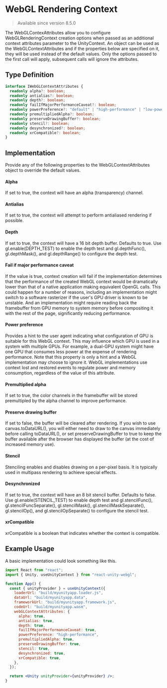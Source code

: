 # WebGL Rendering Context

> Available since version 8.5.0

The WebGLContexAttributes allow you to configure WebGLRenderingContext creation options when passed as an additional context attributes parameter to the UnityContext. An object can be used as the WebGLContextAttributes and if the properties below are specified on it, they will be used instead of the default values. Only the options passed to the first call will apply, subsequent calls will ignore the attributes.

## Type Definition

```ts title="Type Definition"
interface IWebGLContextAttributes {
  readonly alpha?: boolean;
  readonly antialias?: boolean;
  readonly depth?: boolean;
  readonly failIfMajorPerformanceCaveat?: boolean;
  readonly powerPreference?: "default" | "high-performance" | "low-power";
  readonly premultipliedAlpha?: boolean;
  readonly preserveDrawingBuffer?: boolean;
  readonly stencil?: boolean;
  readonly desynchronized?: boolean;
  readonly xrCompatible?: boolean;
}
```

## Implementation

Provide any of the following properties to the WebGLContextAttributes object to override the default values.

#### Alpha

If set to true, the context will have an alpha (transparency) channel.

#### Antialias

If set to true, the context will attempt to perform antialiased rendering if possible.

#### Depth

If set to true, the context will have a 16 bit depth buffer. Defaults to true. Use gl.enable(DEPTH_TEST) to enable the depth test and gl.depthFunc(), gl.depthMask(), and gl.depthRange() to configure the depth test.

#### Fail if major performance caveat

If the value is true, context creation will fail if the implementation determines that the performance of the created WebGL context would be dramatically lower than that of a native application making equivalent OpenGL calls. This could happen for a number of reasons, including an implementation might switch to a software rasterizer if the user's GPU driver is known to be unstable. And an implementation might require reading back the framebuffer from GPU memory to system memory before compositing it with the rest of the page, significantly reducing performance.

#### Power preference

Provides a hint to the user agent indicating what configuration of GPU is suitable for this WebGL context. This may influence which GPU is used in a system with multiple GPUs. For example, a dual-GPU system might have one GPU that consumes less power at the expense of rendering performance. Note that this property is only a hint and a WebGL implementation may choose to ignore it. WebGL implementations use context lost and restored events to regulate power and memory consumption, regardless of the value of this attribute.

#### Premultiplied alpha

If set to true, the color channels in the framebuffer will be stored premultipled by the alpha channel to improve performance.

#### Preserve drawing buffer

If set to false, the buffer will be cleared after rendering. If you wish to use canvas.toDataURL(), you will either need to draw to the canvas immediately before calling toDataURL(), or set preserveDrawingBuffer to true to keep the buffer available after the browser has displayed the buffer (at the cost of increased memory use).

#### Stencil

Stenciling enables and disables drawing on a per-pixel basis. It is typically used in multipass rendering to achieve special effects.

#### Desynchronized

If set to true, the context will have an 8 bit stencil buffer. Defaults to false. Use gl.enable(STENCIL_TEST) to enable depth test and gl.stencilFunc(), gl.stencilFuncSeparate(), gl.stencilMask(), gl.stencilMaskSeparate(), gl.stencilOp(), and gl.stencilOpSeparate() to configure the stencil test.

#### xrCompatible

xrCompatible is a boolean that indicates whether the context is compatible.

## Example Usage

A basic implementation could look something like this.

```jsx {10-21} showLineNumbers title="App.jsx"
import React from "react";
import { Unity, useUnityContext } from "react-unity-webgl";

function App() {
  const { unityProvider } = useUnityContext({
    loaderUrl: "build/myunityapp.loader.js",
    dataUrl: "build/myunityapp.data",
    frameworkUrl: "build/myunityapp.framework.js",
    codeUrl: "build/myunityapp.wasm",
    webGLContextAttributes: {
      alpha: true,
      antialias: true,
      depth: true,
      failIfMajorPerformanceCaveat: true,
      powerPreference: "high-performance",
      premultipliedAlpha: true,
      preserveDrawingBuffer: true,
      stencil: true,
      desynchronized: true,
      xrCompatible: true,
    },
  });

  return <Unity unityProvider={unityProvider} />;
}
```
